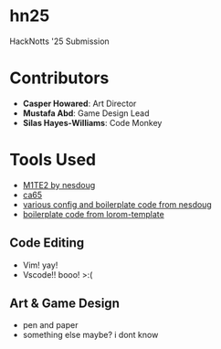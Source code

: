 # hn25
HackNotts '25 Submission

# Contributors
- **Casper Howared**: Art Director
- **Mustafa Abd**: Game Design Lead
- **Silas Hayes-Williams**: Code Monkey

# Tools Used
- [M1TE2 by nesdoug](https://github.com/nesdoug/M1TE2)
- [ca65](https://cc65.github.io/doc/ca65.html)
- [various config and boilerplate code from nesdoug](https://github.com/nesdoug)
- [boilerplate code from lorom-template](https://github.com/pinobatch/lorom-template)

## Code Editing
- Vim! yay!
- Vscode!! booo! >:(

## Art & Game Design
- pen and paper
- something else maybe? i dont know


